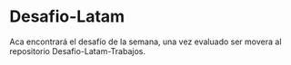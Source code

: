 # Desafio-Latam

 Aca encontrará el desafío de la semana, una vez evaluado ser movera al repositorio Desafio-Latam-Trabajos.
